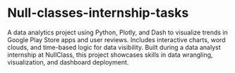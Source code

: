 # Null-classes-internship-tasks
A data analytics project using Python, Plotly, and Dash to visualize trends in Google Play Store apps and user reviews. Includes interactive charts, word clouds, and time-based logic for data visibility. Built during a data analyst internship at NullClass, this project showcases skills in data wrangling, visualization, and dashboard deployment.

